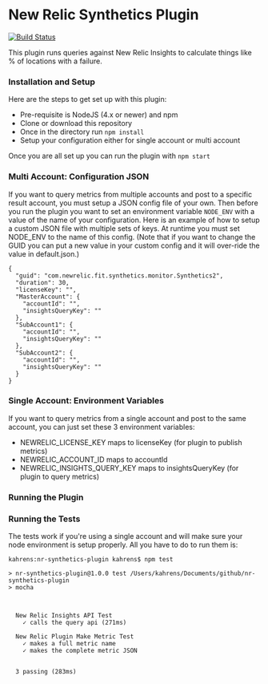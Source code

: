 # New Relic Synthetics Plugin
[![Build Status](https://travis-ci.org/kenahrens/nr-synthetics-plugin.svg?branch=master)](https://travis-ci.org/kenahrens/nr-synthetics-plugin)

This plugin runs queries against New Relic Insights to calculate things like % of locations with a failure.

### Installation and Setup
Here are the steps to get set up with this plugin:
* Pre-requisite is NodeJS (4.x or newer) and npm
* Clone or download this repository
* Once in the directory run ```npm install```
* Setup your configuration either for single account or multi account

Once you are all set up you can run the plugin with ```npm start```

### Multi Account: Configuration JSON
If you want to query metrics from multiple accounts and post to a specific result account, you must setup a JSON config file of your own. Then before you run the plugin you want to set an environment variable ```NODE_ENV``` with a value of the name of your configuration. Here is an example of how to setup a custom JSON file with multiple sets of keys. At runtime you must set NODE_ENV to the name of this config. (Note that if you want to change the GUID you can put a new value in your custom config and it will over-ride the value in default.json.)
```
{
  "guid": "com.newrelic.fit.synthetics.monitor.Synthetics2",
  "duration": 30,
  "licenseKey": "",
  "MasterAccount": {
    "accountId": "",
    "insightsQueryKey": ""
  },
  "SubAccount1": {
    "accountId": "",
    "insightsQueryKey": ""
  },
  "SubAccount2": {
    "accountId": "",
    "insightsQueryKey": ""
  }
}
```

### Single Account: Environment Variables
If you want to query metrics from a single account and post to the same account, you can just set these 3 environment variables:
* NEWRELIC_LICENSE_KEY maps to licenseKey (for plugin to publish metrics)
* NEWRELIC_ACCOUNT_ID maps to accountId
* NEWRELIC_INSIGHTS_QUERY_KEY maps to insightsQueryKey (for plugin to query metrics)

### Running the Plugin

### Running the Tests
The tests work if you're using a single account and will make sure your node environment is setup properly. All you have to do to run them is:
```
kahrens:nr-synthetics-plugin kahrens$ npm test

> nr-synthetics-plugin@1.0.0 test /Users/kahrens/Documents/github/nr-synthetics-plugin
> mocha



  New Relic Insights API Test
    ✓ calls the query api (271ms)

  New Relic Plugin Make Metric Test
    ✓ makes a full metric name
    ✓ makes the complete metric JSON


  3 passing (283ms)
```
